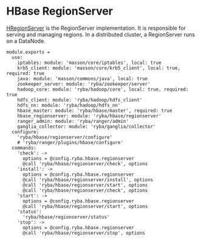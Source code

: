 
# HBase RegionServer

[HRegionServer](http://hbase.apache.org/book.html#regionserver.arch) is the
RegionServer implementation.
It is responsible for serving and managing regions. 
In a distributed cluster, a RegionServer runs on a DataNode.

    module.exports =
      use:
        iptables: module: 'masson/core/iptables', local: true
        krb5_client: module: 'masson/core/krb5_client', local: true, required: true
        java: module: 'masson/commons/java', local: true
        zookeeper_server: module: 'ryba/zookeeper/server'
        hadoop_core: module: 'ryba/hadoop/core', local: true, required: true
        hdfs_client: module: 'ryba/hadoop/hdfs_client'
        hdfs_nn: module: 'ryba/hadoop/hdfs_nn'
        hbase_master: module: 'ryba/hbase/master', required: true
        hbase_regionserver: module: 'ryba/hbase/regionserver'
        ranger_admin: module: 'ryba/ranger/admin'
        ganglia_collector: module: 'ryba/ganglia/collector'
      configure:
        'ryba/hbase/regionserver/configure'
        # 'ryba/ranger/plugins/hbase/configure'
      commands:
        'check': ->
          options = @config.ryba.hbase.regionserver
          @call 'ryba/hbase/regionserver/check', options
        'install': ->
          options = @config.ryba.hbase.regionserver
          @call 'ryba/hbase/regionserver/install', options
          @call 'ryba/hbase/regionserver/start', options
          @call 'ryba/hbase/regionserver/check', options
        'start': ->
          options = @config.ryba.hbase.regionserver
          @call 'ryba/hbase/regionserver/start', options
        'status':
          'ryba/hbase/regionserver/status'
        'stop': ->
          options = @config.ryba.hbase.regionserver
          @call 'ryba/hbase/regionserver/stop', options
